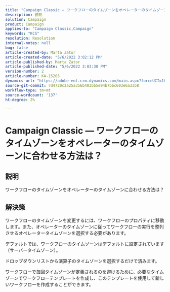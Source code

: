 ```yaml
---
title: "Campaign Classic — ワークフローのタイムゾーンをオペレーターのタイムゾーンに合わせる方法は？"
description: 説明
solution: Campaign
product: Campaign
applies-to: "Campaign Classic,Campaign"
keywords: "KCS"
resolution: Resolution
internal-notes: null
bug: false
article-created-by: Marta Zator
article-created-date: "5/6/2022 3:02:12 PM"
article-published-by: Marta Zator
article-published-date: "5/6/2022 3:03:30 PM"
version-number: 2
article-number: KA-15205
dynamics-url: "https://adobe-ent.crm.dynamics.com/main.aspx?forceUCI=1&pagetype=entityrecord&etn=knowledgearticle&id=ed631181-4dcd-ec11-a7b5-6045bd00dbbc"
source-git-commit: 7d4720c2a25a356b403bb5e94b7bbc603e6a33b8
workflow-type: tm+mt
source-wordcount: '137'
ht-degree: 2%

---
```


# Campaign Classic — ワークフローのタイムゾーンをオペレーターのタイムゾーンに合わせる方法は？

## 説明


ワークフローのタイムゾーンをオペレーターのタイムゾーンに合わせる方法は？


## 解決策


ワークフローのタイムゾーンを変更するには、ワークフローのプロパティに移動します。また、オペレーターのタイムゾーンに従ってワークフローの実行を整列させるオペレータータイムゾーンを選択する必要があります。

デフォルトでは、ワークフローのタイムゾーンはデフォルトに設定されています（サーバータイムゾーン）。

ドロップダウンリストから演算子のタイムゾーンを選択するだけで済みます。

ワークフローで毎回タイムゾーンが定義されるのを避けるために、必要なタイムゾーンでワークフローテンプレートを作成し、このテンプレートを使用して新しいワークフローを作成することができます。

